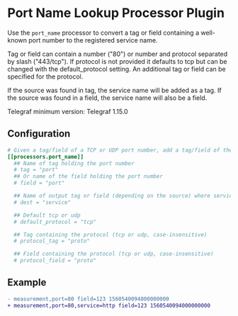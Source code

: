# Port Name Lookup Processor Plugin

Use the `port_name` processor to convert a tag or field containing a well-known
port number to the registered service name.

Tag or field can contain a number ("80") or number and protocol separated by
slash ("443/tcp"). If protocol is not provided it defaults to tcp but can be
changed with the default_protocol setting. An additional tag or field can be
specified for the protocol.

If the source was found in tag, the service name will be added as a tag. If the
source was found in a field, the service name will also be a field.

Telegraf minimum version: Telegraf 1.15.0

## Configuration

```toml
# Given a tag/field of a TCP or UDP port number, add a tag/field of the service name looked up in the system services file
[[processors.port_name]]
  ## Name of tag holding the port number
  # tag = "port"
  ## Or name of the field holding the port number
  # field = "port"

  ## Name of output tag or field (depending on the source) where service name will be added
  # dest = "service"

  ## Default tcp or udp
  # default_protocol = "tcp"

  ## Tag containing the protocol (tcp or udp, case-insensitive)
  # protocol_tag = "proto"

  ## Field containing the protocol (tcp or udp, case-insensitive)
  # protocol_field = "proto"
```

## Example

```diff
- measurement,port=80 field=123 1560540094000000000
+ measurement,port=80,service=http field=123 1560540094000000000
```
